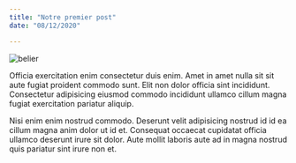 ```yaml
---
title: "Notre premier post"
date: "08/12/2020"

---
```

![belier](/image/belier.jpeg)

Officia exercitation enim consectetur duis enim. Amet in amet nulla sit sit aute fugiat proident commodo sunt. Elit non dolor officia sint incididunt. Consectetur adipisicing eiusmod commodo incididunt ullamco cillum magna fugiat exercitation pariatur aliquip.

Nisi enim enim nostrud commodo. Deserunt velit adipisicing nostrud id id ea cillum magna anim dolor ut id et. Consequat occaecat cupidatat officia ullamco deserunt irure sit dolor. Aute mollit laboris aute ad in magna nostrud quis pariatur sint irure non et.

